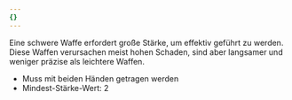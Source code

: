 ```yaml
---
{}
---
```

Eine schwere Waffe erfordert große Stärke, um effektiv geführt zu werden. Diese Waffen verursachen meist hohen Schaden, sind aber langsamer und weniger präzise als leichtere Waffen.  
  
- Muss mit beiden Händen getragen werden  
- Mindest-Stärke-Wert: 2